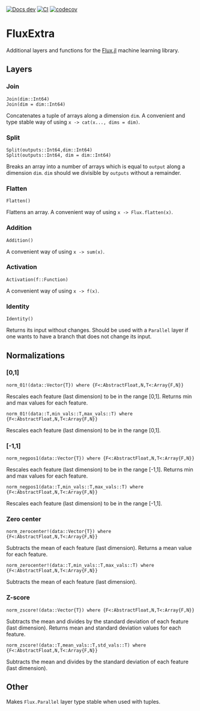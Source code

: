 [![Docs dev](https://img.shields.io/badge/docs-stable-blue.svg)](https://oml-npa.github.io/FluxExtra.jl/stable/)
[![CI](https://github.com/OML-NPA/FluxExtra.jl/actions/workflows/CI-main.yml/badge.svg)](https://github.com/OML-NPA/FluxExtra.jl/actions/workflows/CI-main.yml)
[![codecov](https://codecov.io/gh/OML-NPA/FluxExtra.jl/branch/main/graph/badge.svg?token=JROBFGEVQN)](https://codecov.io/gh/OML-NPA/FluxExtra.jl)

# FluxExtra

Additional layers and functions for the [Flux.jl](https://github.com/FluxML/Flux.jl) machine learning library.

## Layers

### Join
```
Join(dim::Int64)
Join(dim = dim::Int64)
```
Concatenates a tuple of arrays along a dimension `dim`. A convenient and type stable way of using `x -> cat(x..., dims = dim)`.

### Split
```
Split(outputs::Int64,dim::Int64)
Split(outputs::Int64, dim = dim::Int64)
```
Breaks an array into a number of arrays which is equal to `output` along a dimension `dim`. `dim` should we divisible by `outputs` without a remainder.

### Flatten
```
Flatten()
```
Flattens an array. A convenient way of using `x -> Flux.flatten(x)`.

### Addition
```
Addition()
```
A convenient way of using `x -> sum(x)`.

### Activation
```
Activation(f::Function)
```
A convenient way of using `x -> f(x)`.

### Identity
```
Identity()
```
Returns its input without changes. Should be used with a `Parallel` layer if one wants to have a branch that does not change its input.

## Normalizations

### [0,1]
```
norm_01!(data::Vector{T}) where {F<:AbstractFloat,N,T<:Array{F,N}}
```
Rescales each feature (last dimension) to be in the range [0,1]. Returns min and max values for each feature.

```
norm_01!(data::T,min_vals::T,max_vals::T) where {F<:AbstractFloat,N,T<:Array{F,N}}
```
Rescales each feature (last dimension) to be in the range [0,1].

### [-1,1]
```
norm_negpos1(data::Vector{T}) where {F<:AbstractFloat,N,T<:Array{F,N}}
```
Rescales each feature (last dimension) to be in the range [-1,1]. Returns min and max values for each feature.

```
norm_negpos1(data::T,min_vals::T,max_vals::T) where {F<:AbstractFloat,N,T<:Array{F,N}}
```
Rescales each feature (last dimension) to be in the range [-1,1].

### Zero center
```
norm_zerocenter!(data::Vector{T}) where {F<:AbstractFloat,N,T<:Array{F,N}}
```
Subtracts the mean of each feature (last dimension). Returns a mean value for each feature.

```
norm_zerocenter!(data::T,min_vals::T,max_vals::T) where {F<:AbstractFloat,N,T<:Array{F,N}}
```
Subtracts the mean of each feature (last dimension).

### Z-score
```
norm_zscore!(data::Vector{T}) where {F<:AbstractFloat,N,T<:Array{F,N}}
```
Subtracts the mean and divides by the standard deviation of each feature (last dimension). Returns mean and standard deviation values for each feature.

```
norm_zscore!(data::T,mean_vals::T,std_vals::T) where {F<:AbstractFloat,N,T<:Array{F,N}}
```
Subtracts the mean and divides by the standard deviation of each feature (last dimension).

## Other

Makes `Flux.Parallel` layer type stable when used with tuples.
